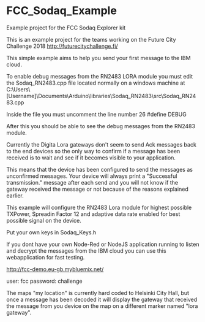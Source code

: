 # FCC_Sodaq_Example
Example project for the FCC Sodaq Explorer kit

This is an example project for the teams working on the Future City Challenge 2018
http://futurecitychallenge.fi/

This simple example aims to help you send your first message to the IBM cloud.

To enable debug messages from the RN2483 LORA module you must edit the Sodaq_RN2483.cpp file located normally on a windows machine at C:\Users\\[Username]\Documents\Arduino\libraries\Sodaq_RN2483\src\Sodaq_RN2483.cpp

Inside the file you must uncomment the line number 26 #define DEBUG

After this you should be able to see the debug messages from the RN2483 module.

Currently the Digita Lora gateways don't seem to send Ack messages back to the end devices so the only way to confirm if a message has been received is to wait and see if it becomes visible to your application.

This means that the device has been configured to send the messages as unconfirmed messages. Your device will always print a "Successful transmission." message after each send and you will not know if the gateway received the message or not because of the reasons explained earlier.

This example will configure the RN2483 Lora module for highest possible TXPower, Spreadin Factor 12 and adaptive data rate enabled for best possible signal on the device.

Put your own keys in Sodaq_Keys.h

If you dont have your own Node-Red or NodeJS application running to listen and decrypt the messages from the IBM cloud you can use this webapplication for fast testing.

http://fcc-demo.eu-gb.mybluemix.net/

user: fcc
password: challenge

The maps "my location" is currently hard coded to Helsinki City Hall, but once a message has been decoded it will display the gateway that received the message from you device on the map on a different marker named "lora gateway".

